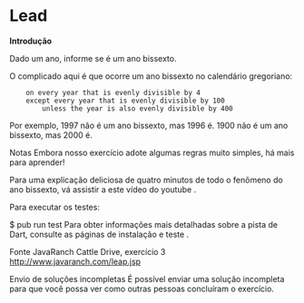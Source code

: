 
# Lead 

**Introdução**

Dado um ano, informe se é um ano bissexto.

O complicado aqui é que ocorre um ano bissexto no calendário gregoriano:

        on every year that is evenly divisible by 4
        except every year that is evenly divisible by 100
            unless the year is also evenly divisible by 400
            
Por exemplo, 1997 não é um ano bissexto, mas 1996 é. 1900 não é um ano bissexto, mas 2000 é.

Notas
Embora nosso exercício adote algumas regras muito simples, há mais para aprender!

Para uma explicação deliciosa de quatro minutos de todo o fenômeno do ano bissexto, vá assistir a este vídeo do youtube .

Para executar os testes:

$ pub run test
Para obter informações mais detalhadas sobre a pista de Dart, consulte as páginas de instalação e teste .

Fonte
JavaRanch Cattle Drive, exercício 3 http://www.javaranch.com/leap.jsp

Envio de soluções incompletas
É possível enviar uma solução incompleta para que você possa ver como outras pessoas concluíram o exercício.